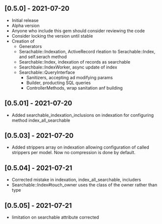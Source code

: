 ## [0.5.0] - 2021-07-20

- Initial release
- Alpha version
- Anyone who include this gem should consider reviewing the code
- Consider locking the version until stable
- Creation of
  * Generators
  * Serachable::Indexation, ActiveRecord rleation to Serachable::Index, and self.serach method
  * Searchable::Index, indexation of records as searchable
  * Searchbale::IndexWorker, async update of index
  * Searchable::QueryInterface
    + Sanitizers, accepting ad modifying params
    + Builder, producting SQL  queries
    + ControllerMethods, wrap sanitation anf building

## [0.5.01] - 2021-07-20

- Added searchable_indexation_inclusions on indexation for configuring method index_all_searchable

## [0.5.03] - 2021-07-20

- Added strippers array on indexation allowing configuration of called strippers per model. Now no compression is done by default.

## [0.5.04] - 2021-07-21

- Corrected mistake in indexation, index_all_searchable, includers
- Searchable::Index#touch_owner uses the class of the owner rather than type

## [0.5.05] - 2021-07-21

- limitation on searchable attribute corrected
